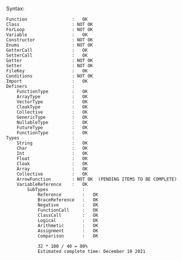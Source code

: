 Syntax:

    Function                 :   OK
    Class                    : NOT OK
    ForLoop                  : NOT OK
    Variable                 :   OK
    Constructor              : NOT OK
    Enums                    : NOT OK
    GetterCall               :   OK
    SetterCall               :   OK
    Getter                   : NOT OK
    Setter                   : NOT OK
    FileKey                  :   OK
    Conditions               : NOT OK
    Import                   :   OK
    Definers                 :
        FunctionType         :   OK
        ArrayType            :   OK
        VectorType           :   OK
        CloakType            :   OK
        Collective           :   OK
        GenericType          :   OK
        NullableType         :   OK
        FutureType           :   OK
        FunctionType         :   OK
    Types                    :
        String               :   OK
        Char                 :   OK
        Int                  :   OK
        Float                :   OK
        Cloak                :   OK
        Array                :   OK
        Collective           :   OK
        ArrowFunction        : NOT OK  (PENDING ITEMS TO BE COMPLETE)
        VariableReference    :   OK
            SubTypes             :
                Reference        :   OK
                BraceReference   :   OK 
                Negative         :   OK
                FunctionCall     :   OK
                ClassCall        :   OK
                Logical          :   OK
                Arithmetic       :   OK
                Assignment       :   OK
                Comparison       :   OK

                32 * 100 / 40 = 80%
                Estimated complete time: December 10 2021